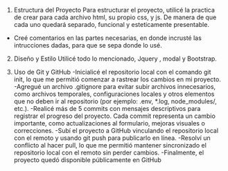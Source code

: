 1. Estructura del Proyecto
Para estructurar el proyecto, utilicé la practica de crear para cada archivo html, su propio css, y js. 
De manera de que cada uno quedará separado, funcional y esteticamente presentable.
- Creé comentarios en las partes necesarias, en donde incrusté las intrucciones dadas, para que se sepa donde lo usé.

2. Diseño y Estilo
Utilicé todo lo mencionado, Jquery , modal y Bootstrap.

4. Uso de Git y GitHub
-Inicialicé el repositorio local con el comando git init, lo que me permitió comenzar a rastrear los cambios en mi proyecto.
-Agregué un archivo .gitignore para evitar subir archivos innecesarios, como archivos temporales, configuraciones locales y otros elementos que no deben ir al repositorio (por ejemplo: .env, *.log, node_modules/, etc.).
-Realicé más de 5 commits con mensajes descriptivos para registrar el progreso del proyecto. Cada commit representa un cambio importante, como actualizaciones al formulario, mejoras visuales o correcciones.
-Subí el proyecto a GitHub vinculando el repositorio local con el remoto y usando git push para publicarlo en línea.
-Resolví un conflicto al hacer pull, lo que me permitió mantener sincronizado el repositorio local con el remoto sin perder cambios.
-Finalmente, el proyecto quedó disponible públicamente en GitHub
